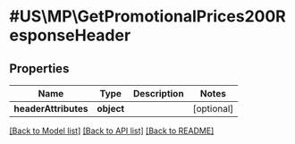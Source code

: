 # #US\MP\GetPromotionalPrices200ResponseHeader

## Properties

Name | Type | Description | Notes
------------ | ------------- | ------------- | -------------
**headerAttributes** | **object** |  | [optional]


[[Back to Model list]](../) [[Back to API list]](../../Api/US/MP) [[Back to README]](../../README.md)

